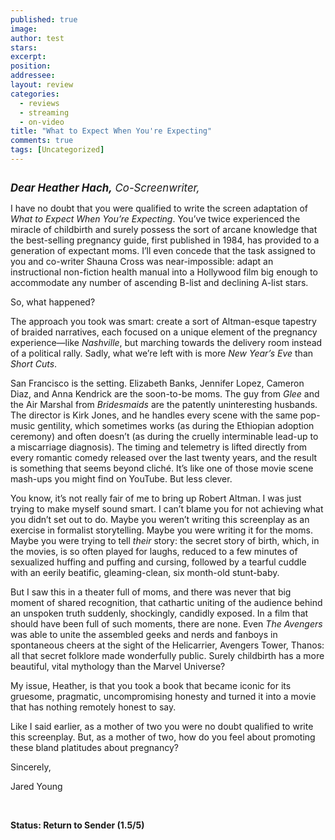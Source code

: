 ```yaml
---
published: true
image:
author: test 
stars: 
excerpt: 
position: 
addressee: 
layout: review
categories:
  - reviews
  - streaming
  - on-video
title: "What to Expect When You're Expecting"
comments: true
tags: [Uncategorized]
---
```

<div><p><span class="full-image-block ssNonEditable"><span><a href="/letters/2012/5/25/what-to-expect-when-youre-expecting.html"><img src="http://static.squarespace.com/static/5005f6bcc4aa41161b33e89e/5329cf1fe4b07c068ebf74de/5329cf1fe4b07c068ebf7586/1337953786034/whattoexpect.jpg" alt="" /></a></span></span></p>
<p><span style="font-size:120%;"><em><strong>Dear Heather Hach,</strong> Co-Screenwriter,</em></span></p>
<p>I have no doubt that you were qualified to write the screen adaptation of <em>What to Expect When You&rsquo;re Expecting</em>. You&rsquo;ve twice experienced the miracle of childbirth and surely possess the sort of arcane knowledge that the best-selling pregnancy guide, first published in 1984, has provided to a generation of expectant moms. I&rsquo;ll even concede that the task assigned to you and co-writer Shauna Cross was near-impossible: adapt an instructional non-fiction health manual into a Hollywood film big enough to accommodate any number of ascending B-list and declining A-list stars.</p>
<p>So, what happened?</p>
<p>The approach you took was smart: create a sort of Altman-esque tapestry of braided narratives, each focused on a unique element of the pregnancy experience&mdash;like <em>Nashville</em>, but marching towards the delivery room instead of a political rally. Sadly, what we&rsquo;re left with is more <em>New Year&rsquo;s Eve</em> than <em>Short Cuts</em>.</p>
<p>San Francisco is the setting. Elizabeth Banks, Jennifer Lopez, Cameron Diaz, and Anna Kendrick are the soon-to-be moms. The guy from <em>Glee</em> and the Air Marshal from <em>Bridesmaids</em> are the patently uninteresting husbands. The director is Kirk Jones, and he handles every scene with the same pop-music gentility, which sometimes works (as during the Ethiopian adoption ceremony) and often doesn&rsquo;t (as during the cruelly interminable lead-up to a miscarriage diagnosis). The timing and telemetry is lifted directly from every romantic comedy released over the last twenty years, and the result is something that seems beyond clich&eacute;. It&rsquo;s like one of those movie scene mash-ups you might find on YouTube. But less clever.</p>
<p>You know, it&rsquo;s not really fair of me to bring up Robert Altman. I was just trying to make myself sound smart. I can&rsquo;t blame you for not achieving what you didn&rsquo;t set out to do. Maybe you weren&rsquo;t writing this screenplay as an exercise in formalist storytelling. Maybe you were writing it for the moms. Maybe you were trying to tell <em>their</em> story: the secret story of birth, which, in the movies, is so often played for laughs, reduced to a few minutes of sexualized huffing and puffing and cursing, followed by a tearful cuddle with an eerily beatific, gleaming-clean, six month-old stunt-baby.</p>
<p>But I saw this in a theater full of moms, and there was never that big moment of shared recognition, that cathartic uniting of the audience behind an unspoken truth suddenly, shockingly, candidly exposed. In a film that should have been full of such moments, there are none. Even <em>The Avengers</em> was able to unite the assembled geeks and nerds and fanboys in spontaneous cheers at the sight of the Helicarrier, Avengers Tower, Thanos: all that secret folklore made wonderfully public. Surely childbirth has a more beautiful, vital mythology than the Marvel Universe? &nbsp;</p>
<p>My issue, Heather, is that you took a book that became iconic for its gruesome, pragmatic, uncompromising honesty and turned it into a movie that has nothing remotely honest to say.</p>
<p>Like I said earlier, as a mother of two you were no doubt qualified to write this screenplay. But, as a mother of two, how do you feel about promoting these bland platitudes about pregnancy?</p>
<p>Sincerely,</p>
<p>Jared Young</p>
<p>&nbsp;</p>
<p><strong>Status: Return to Sender (1.5/5)</strong></p></div>
